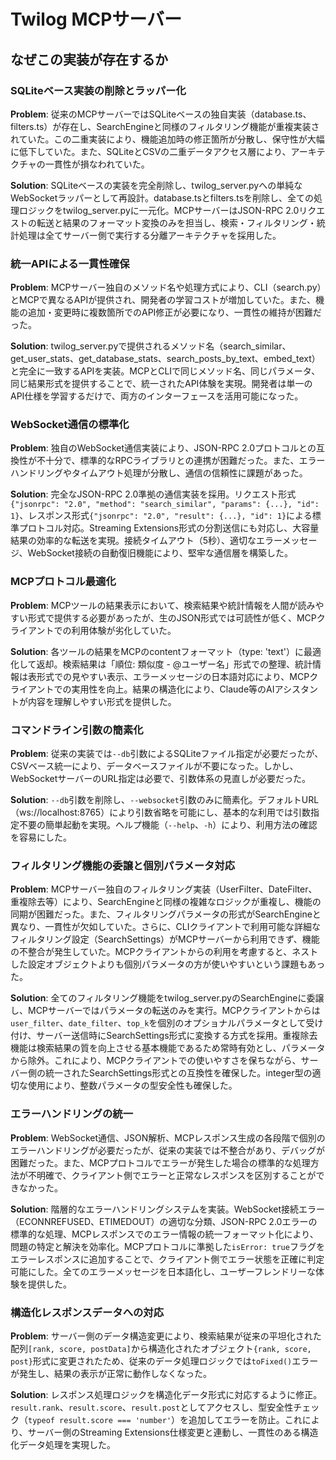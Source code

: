 # Twilog MCPサーバー

## なぜこの実装が存在するか

### SQLiteベース実装の削除とラッパー化
**Problem**: 従来のMCPサーバーではSQLiteベースの独自実装（database.ts、filters.ts）が存在し、SearchEngineと同様のフィルタリング機能が重複実装されていた。この二重実装により、機能追加時の修正箇所が分散し、保守性が大幅に低下していた。また、SQLiteとCSVの二重データアクセス層により、アーキテクチャの一貫性が損なわれていた。

**Solution**: SQLiteベースの実装を完全削除し、twilog_server.pyへの単純なWebSocketラッパーとして再設計。database.tsとfilters.tsを削除し、全ての処理ロジックをtwilog_server.pyに一元化。MCPサーバーはJSON-RPC 2.0リクエストの転送と結果のフォーマット変換のみを担当し、検索・フィルタリング・統計処理は全てサーバー側で実行する分離アーキテクチャを採用した。

### 統一APIによる一貫性確保
**Problem**: MCPサーバー独自のメソッド名や処理方式により、CLI（search.py）とMCPで異なるAPIが提供され、開発者の学習コストが増加していた。また、機能の追加・変更時に複数箇所でのAPI修正が必要になり、一貫性の維持が困難だった。

**Solution**: twilog_server.pyで提供されるメソッド名（search_similar、get_user_stats、get_database_stats、search_posts_by_text、embed_text）と完全に一致するAPIを実装。MCPとCLIで同じメソッド名、同じパラメータ、同じ結果形式を提供することで、統一されたAPI体験を実現。開発者は単一のAPI仕様を学習するだけで、両方のインターフェースを活用可能になった。

### WebSocket通信の標準化
**Problem**: 独自のWebSocket通信実装により、JSON-RPC 2.0プロトコルとの互換性が不十分で、標準的なRPCライブラリとの連携が困難だった。また、エラーハンドリングやタイムアウト処理が分散し、通信の信頼性に課題があった。

**Solution**: 完全なJSON-RPC 2.0準拠の通信実装を採用。リクエスト形式`{"jsonrpc": "2.0", "method": "search_similar", "params": {...}, "id": 1}`、レスポンス形式`{"jsonrpc": "2.0", "result": {...}, "id": 1}`による標準プロトコル対応。Streaming Extensions形式の分割送信にも対応し、大容量結果の効率的な転送を実現。接続タイムアウト（5秒）、適切なエラーメッセージ、WebSocket接続の自動復旧機能により、堅牢な通信層を構築した。

### MCPプロトコル最適化
**Problem**: MCPツールの結果表示において、検索結果や統計情報を人間が読みやすい形式で提供する必要があったが、生のJSON形式では可読性が低く、MCPクライアントでの利用体験が劣化していた。

**Solution**: 各ツールの結果をMCPのcontentフォーマット（type: 'text'）に最適化して返却。検索結果は「順位: 類似度 - @ユーザー名」形式での整理、統計情報は表形式での見やすい表示、エラーメッセージの日本語対応により、MCPクライアントでの実用性を向上。結果の構造化により、Claude等のAIアシスタントが内容を理解しやすい形式を提供した。

### コマンドライン引数の簡素化
**Problem**: 従来の実装では`--db`引数によるSQLiteファイル指定が必要だったが、CSVベース統一により、データベースファイルが不要になった。しかし、WebSocketサーバーのURL指定は必要で、引数体系の見直しが必要だった。

**Solution**: `--db`引数を削除し、`--websocket`引数のみに簡素化。デフォルトURL（ws://localhost:8765）により引数省略を可能にし、基本的な利用では引数指定不要の簡単起動を実現。ヘルプ機能（`--help`、`-h`）により、利用方法の確認を容易にした。

### フィルタリング機能の委譲と個別パラメータ対応
**Problem**: MCPサーバー独自のフィルタリング実装（UserFilter、DateFilter、重複除去等）により、SearchEngineと同様の複雑なロジックが重複し、機能の同期が困難だった。また、フィルタリングパラメータの形式がSearchEngineと異なり、一貫性が欠如していた。さらに、CLIクライアントで利用可能な詳細なフィルタリング設定（SearchSettings）がMCPサーバーから利用できず、機能の不整合が発生していた。MCPクライアントからの利用を考慮すると、ネストした設定オブジェクトよりも個別パラメータの方が使いやすいという課題もあった。

**Solution**: 全てのフィルタリング機能をtwilog_server.pyのSearchEngineに委譲し、MCPサーバーではパラメータの転送のみを実行。MCPクライアントからは`user_filter`、`date_filter`、`top_k`を個別のオプショナルパラメータとして受け付け、サーバー送信時にSearchSettings形式に変換する方式を採用。重複除去機能は検索結果の質を向上させる基本機能であるため常時有効とし、パラメータから除外。これにより、MCPクライアントでの使いやすさを保ちながら、サーバー側の統一されたSearchSettings形式との互換性を確保した。integer型の適切な使用により、整数パラメータの型安全性も確保した。

### エラーハンドリングの統一
**Problem**: WebSocket通信、JSON解析、MCPレスポンス生成の各段階で個別のエラーハンドリングが必要だったが、従来の実装では不整合があり、デバッグが困難だった。また、MCPプロトコルでエラーが発生した場合の標準的な処理方法が不明確で、クライアント側でエラーと正常なレスポンスを区別することができなかった。

**Solution**: 階層的なエラーハンドリングシステムを実装。WebSocket接続エラー（ECONNREFUSED、ETIMEDOUT）の適切な分類、JSON-RPC 2.0エラーの標準的な処理、MCPレスポンスでのエラー情報の統一フォーマット化により、問題の特定と解決を効率化。MCPプロトコルに準拠した`isError: true`フラグをエラーレスポンスに追加することで、クライアント側でエラー状態を正確に判定可能にした。全てのエラーメッセージを日本語化し、ユーザーフレンドリーな体験を提供した。

### 構造化レスポンスデータへの対応
**Problem**: サーバー側のデータ構造変更により、検索結果が従来の平坦化された配列`[rank, score, postData]`から構造化されたオブジェクト`{rank, score, post}`形式に変更されたため、従来のデータ処理ロジックでは`toFixed()`エラーが発生し、結果の表示が正常に動作しなくなった。

**Solution**: レスポンス処理ロジックを構造化データ形式に対応するように修正。`result.rank`、`result.score`、`result.post`としてアクセスし、型安全性チェック（`typeof result.score === 'number'`）を追加してエラーを防止。これにより、サーバー側のStreaming Extensions仕様変更と連動し、一貫性のある構造化データ処理を実現した。